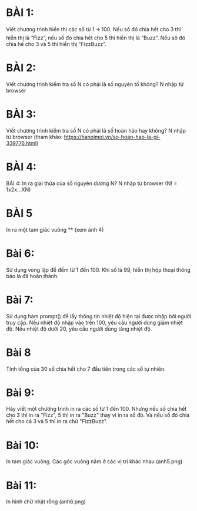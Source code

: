 # BÀI 1:

Viết chương trình hiển thị các số từ 1 🡪 100.
Nếu số đó chia hết cho 3 thì hiển thị là “Fizz”,
nếu số đó chia hết cho 5 thì hiển thị là “Buzz”.
Nếu số đó chia hế cho 3 và 5 thì hiển thị “FizzBuzz”.

# BÀI 2:

Viết chương trình kiểm tra số N có phải là số nguyên tố không?
N nhập từ browser

# BÀI 3:

Viết chương trình kiểm tra số N có phải là số hoàn hảo hay không? N nhập từ browser
(tham khảo: https://hanoimoi.vn/so-hoan-hao-la-gi-339776.html)

# BÀI 4:

BÀI 4: In ra giai thừa của số nguyên dương N? N nhập từ browser
(N! = 1x2x...XN)

# BÀI 5

In ra một tam giác vuông \*\*
(xem ảnh 4)

# Bài 6:

Sử dụng vòng lặp để đếm từ 1 đến 100. Khi số là 99, hiển thị hộp thoại thông báo là đã hoàn thành.

# Bài 7:

Sử dụng hàm prompt() để lấy thông tin nhiệt độ hiện tại được nhập bởi người truy cập. Nếu nhiệt độ nhập vào trên 100, yêu cầu người dùng giảm nhiệt độ. Nếu nhiệt độ dưới 20, yêu cầu người dùng tăng nhiệt độ.

# Bài 8

Tính tổng của 30 số chia hết cho 7 đầu tiên trong các số tự nhiên.

# Bài 9:

Hãy viết một chương trình in ra các số từ 1 đến 100. Nhưng nếu số chia hết cho 3 thì in ra "Fizz", 5 thì in ra "Buzz" thay vì in ra số đó. Và nếu số đó chia hết cho cả 3 và 5 thì in ra chữ "FizzBuzz".

# Bài 10:

In tam giác vuông. Các góc vuông nằm ở các vị trí khác nhau
(anh5.png)

# Bài 11:

In hình chữ nhật rỗng
(anh6.png)
